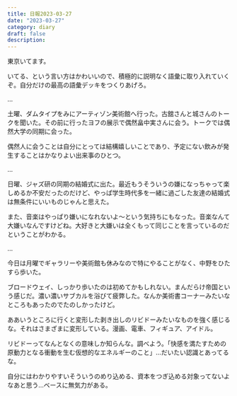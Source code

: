 ```yaml
---
title: 日報2023-03-27
date: "2023-03-27"
category: diary
draft: false
description:
---
```


東京いてます。

いてる、という言い方はかわいいので、積極的に説明なく語彙に取り入れていくぞ。自分だけの最高の語彙デッキをつくりあげろ。

…

土曜、ダムタイプをみにアーティゾン美術館へ行った。古舘さんと城さんのトークを聞いた。その前に行ったヨフの展示で偶然畠中実さんに会う。トークでは偶然大学の同期に会った。

偶然人に会うことは自分にとっては結構嬉しいことであり、予定にない飲みが発生することはかなりよい出来事のひとつ。

…

日曜、ジャズ研の同期の結婚式に出た。最近もうそういうの嫌になっちゃって楽しめるか不安だったのだけど、やっぱ学生時代多を一緒に過ごした友達の結婚式は無条件にいいものじゃんと思えた。

また、音楽はやっぱり嫌いになれないよ〜という気持ちにもなった。音楽なんて大嫌いなんですけどね。大好きと大嫌いは全くもって同じことを言っているのだということがわかる。

…

今日は月曜でギャラリーや美術館も休みなので特にやることがなく、中野をひたすら歩いた。

ブロードウェイ、しっかり歩いたのは初めてかもしれない。まんだらけ帝国という感じだ。濃い濃いサブカルを浴びて疲弊した。なんか美術書コーナーみたいなところもあったのでたのしかったけど。

ああいうところに行くと変形した剥き出しのリビドーみたいなものを強く感じるな。それはさまざまに変形している。漫画、電車、フィギュア、アイドル。

リビドーってなんとなくの意味しか知らんな。調べよう。「快感を満たすための原動力となる衝動を生む仮想的なエネルギーのこと」…だいたい認識とあってるな。

自分にはわかりやすいそういうのめり込める、資本をつぎ込める対象ってないよなあと思う…ベースに無気力がある。

